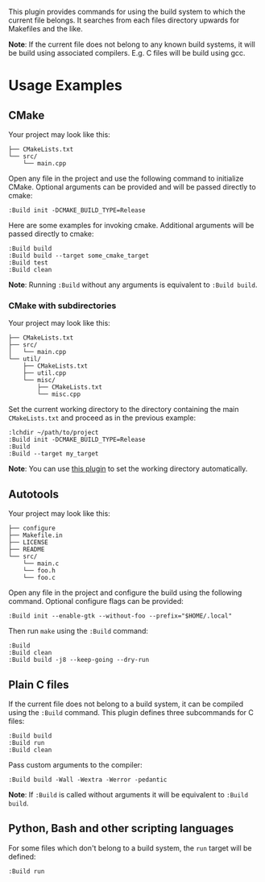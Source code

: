 This plugin provides commands for using the build system to which the
current file belongs. It searches from each files directory upwards for
Makefiles and the like.

**Note**: If the current file does not belong to any known build systems,
it will be build using associated compilers. E.g. C files will be build
using gcc.

# Usage Examples

## CMake

Your project may look like this:

```
├── CMakeLists.txt
└── src/
    └── main.cpp
```

Open any file in the project and use the following command to initialize
CMake. Optional arguments can be provided and will be passed directly to
cmake:

```vim
:Build init -DCMAKE_BUILD_TYPE=Release
```

Here are some examples for invoking cmake. Additional arguments will be
passed directly to cmake:

```vim
:Build build
:Build build --target some_cmake_target
:Build test
:Build clean
```

**Note**: Running `:Build` without any arguments is equivalent to `:Build build`.

### CMake with subdirectories

Your project may look like this:

```
├── CMakeLists.txt
├── src/
│   └── main.cpp
└── util/
    ├── CMakeLists.txt
    ├── util.cpp
    └── misc/
        ├── CMakeLists.txt
        └── misc.cpp
```

Set the current working directory to the directory containing the main `CMakeLists.txt` and proceed
as in the previous example:

```vim
:lchdir ~/path/to/project
:Build init -DCMAKE_BUILD_TYPE=Release
:Build
:Build --target my_target
```

**Note**: You can use [this plugin](https://github.com/AlxHnr/project-chdir.vim) to set the working
directory automatically.

## Autotools

Your project may look like this:

```
├── configure
├── Makefile.in
├── LICENSE
├── README
└── src/
    └── main.c
    └── foo.h
    └── foo.c
```

Open any file in the project and configure the build using the following
command. Optional configure flags can be provided:

```vim
:Build init --enable-gtk --without-foo --prefix="$HOME/.local"
```

Then run `make` using the `:Build` command:

```vim
:Build
:Build clean
:Build build -j8 --keep-going --dry-run
```

## Plain C files

If the current file does not belong to a build system, it can be compiled
using the `:Build` command. This plugin defines three subcommands for C files:

```vim
:Build build
:Build run
:Build clean
```

Pass custom arguments to the compiler:

```vim
:Build build -Wall -Wextra -Werror -pedantic
```

**Note**: If `:Build` is called without arguments it will be equivalent to `:Build build`.

## Python, Bash and other scripting languages

For some files which don't belong to a build system, the `run` target will
be defined:

```vim
:Build run
```

